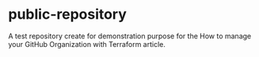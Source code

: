 # public-repository
A test repository create for demonstration purpose for the How to manage your GitHub Organization with Terraform article.
